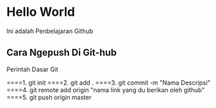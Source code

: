 <h1>Hello World</h1>

Ini adalah Penbelajaran Github 

<h2>Cara Ngepush Di Git-hub</h2>
    <p>Perintah Dasar Git</p>
====1. git init
====2. git add .
====3. git commit -m "Nama Descripsi"
====4. git remote add origin "nama link yang du berikan oleh github" 
====5. git push origin master